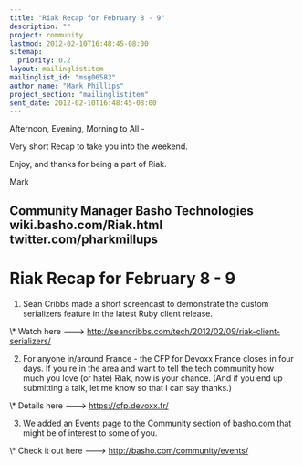 ```yaml
---
title: "Riak Recap for February 8 - 9"
description: ""
project: community
lastmod: 2012-02-10T16:48:45-08:00
sitemap:
  priority: 0.2
layout: mailinglistitem
mailinglist_id: "msg06583"
author_name: "Mark Phillips"
project_section: "mailinglistitem"
sent_date: 2012-02-10T16:48:45-08:00
---
```



Afternoon, Evening, Morning to All -

Very short Recap to take you into the weekend.

Enjoy, and thanks for being a part of Riak.

Mark

Community Manager
Basho Technologies
wiki.basho.com/Riak.html
twitter.com/pharkmillups
-----------------------------------

Riak Recap for February 8 - 9
======================

1) Sean Cribbs made a short screencast to demonstrate the custom
serializers feature in the latest Ruby client release.

\\* Watch here ---&gt;
http://seancribbs.com/tech/2012/02/09/riak-client-serializers/

2) For anyone in/around France - the CFP for Devoxx France closes in four
days. If you're in the area and want to tell the tech community how much
you love (or hate) Riak, now is your chance. (And if you end up submitting
a talk, let me know so that I can say thanks.)

\\* Details here ---&gt; https://cfp.devoxx.fr/

3) We added an Events page to the Community section of basho.com that might
be of interest to some of you.

\\* Check it out here ---&gt; http://basho.com/community/events/
